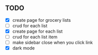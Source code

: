 ## TODO

- [x] create page for grocery lists
- [ ] crud for each list
- [x] create page for each list
- [ ] crud for each list item
- [ ] make sidebar close when you click link
- [x] dark mode
